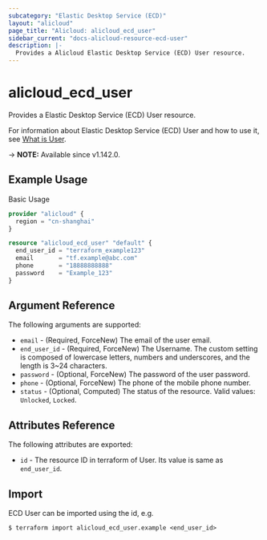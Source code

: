 ```yaml
---
subcategory: "Elastic Desktop Service (ECD)"
layout: "alicloud"
page_title: "Alicloud: alicloud_ecd_user"
sidebar_current: "docs-alicloud-resource-ecd-user"
description: |-
  Provides a Alicloud Elastic Desktop Service (ECD) User resource.
---
```


# alicloud_ecd_user

Provides a Elastic Desktop Service (ECD) User resource.

For information about Elastic Desktop Service (ECD) User and how to use it, see [What is User](https://www.alibabacloud.com/help/en/wuying-workspace/developer-reference/api-eds-user-2021-03-08-createusers-desktop).

-> **NOTE:** Available since v1.142.0.

## Example Usage

Basic Usage

```terraform
provider "alicloud" {
  region = "cn-shanghai"
}

resource "alicloud_ecd_user" "default" {
  end_user_id = "terraform_example123"
  email       = "tf.example@abc.com"
  phone       = "18888888888"
  password    = "Example_123"
}
```

## Argument Reference

The following arguments are supported:

* `email` - (Required, ForceNew) The email of the user email.
* `end_user_id` - (Required, ForceNew) The Username. The custom setting is composed of lowercase letters, numbers and underscores, and the length is 3~24 characters.
* `password` - (Optional, ForceNew) The password of the user password.
* `phone` - (Optional, ForceNew) The phone of the mobile phone number.
* `status` - (Optional, Computed) The status of the resource. Valid values: `Unlocked`, `Locked`.

## Attributes Reference

The following attributes are exported:

* `id` - The resource ID in terraform of User. Its value is same as `end_user_id`.

## Import

ECD User can be imported using the id, e.g.

```shell
$ terraform import alicloud_ecd_user.example <end_user_id>
```

